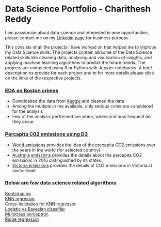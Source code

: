 # Data Science Portfolio - Charithesh Reddy

I am passionate about data science and interested in new opportunities, please contact me on my <a href="https://linkedin.com/in/charithesh-reddy/">Linkedin page</a> for business purpose.

This consists of all the projects I have worked on that helped me to improve my Data Science skills. The projects contain all/some of the Data Science related skills like cleaning data, analysing and visulization of insights, and applying machine learning algorithms to predict the future trends. The projects are completed using R or Python with Jupyter notebooks. A brief description os provide for each project and to for more details please click on the links of the respective projects.

<h3><a href="https://github.com/charithesh/Boston-crimes-EDA/blob/master/Boston%20crimes.ipynb"> EDA on Boston crimes </a></h3> 
<ul>
  <li> Downloaded the data from <a href = "https://www.kaggle.com/AnalyzeBoston/crimes-in-boston">Kaggle</a> and cleaned the data </li>
  <li>Among the multiple crime available, only serious crime are considered for the analysis</li>
  <li>Few of the analysis performed are when, where and how frequent do they occur </li>
 </ul>

<h3><a href="https://github.com/charithesh/carbon-emissions---D3">Percapita C02 emissions using D3</a></h3> 
<ul>
  <li><a href = "https://github.com/charithesh/carbon-emissions---D3/blob/master/world%20emissions.html">World emissions</a> provides the idea of the precapita CO2 emissions over the years in the world (for selected country). </li>
  <li><a href="https://github.com/charithesh/carbon-emissions---D3/blob/master/ausemissions.html">Australia emissions</a> provides the details about the percapita CO2 emissions in 2016 distinguished by its states.</li>
  <li><a href="https://github.com/charithesh/carbon-emissions---D3/blob/master/Victoria%20emissions.html">Victoria emissions</a> provides the details of CO2 emissions in Victoria at sector level</li>
 </ul>

### Below are few data science related algorithms 
<a href="https://github.com/charithesh/data-science-portfolio/blob/master/Boostsraping.ipynb"> Bootstraping </a>
</br><a href="https://github.com/charithesh/data-science-portfolio/blob/master/KNN%20regressor.ipynb"> KNN regressor </a>
</br><a href="https://github.com/charithesh/data-science-portfolio/blob/master/CV%20for%20KNN%20regressor.ipynb"> Cross-Validation for KNN regressor </a>
</br><a href="https://github.com/charithesh/data-science-portfolio/blob/master/Logistic%20Regression%20vs%20Bayesian%20Classifier.ipynb"> Logistic vs Bayesian classifier </a>
</br><a href="https://github.com/charithesh/data-science-portfolio/blob/master/perceptron.ipynb"> Multiclass perceptron </a>
</br><a href="https://github.com/charithesh/data-science-portfolio/blob/master/ridge%20regression.ipynb"> Ridge regression </a>
